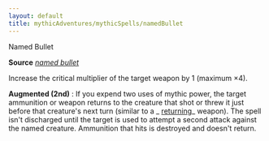 ```yaml
---
layout: default
title: mythicAdventures/mythicSpells/namedBullet
---
```

Named Bullet

**Source** [_named bullet_](ultimateCombat/spells/namedBullet#_named-bullet)

Increase the critical multiplier of the target weapon by 1 (maximum ×4).

**Augmented (2nd)** : If you expend two uses of mythic power, the target ammunition or weapon returns to the creature that shot or threw it just before that creature's next turn (similar to a _ [returning](magicItems/weapons#_weapons-returning)_ weapon). The spell isn't discharged until the target is used to attempt a second attack against the named creature. Ammunition that hits is destroyed and doesn't return.

